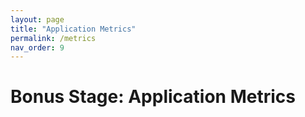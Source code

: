 ```yaml
---
layout: page
title: "Application Metrics"
permalink: /metrics
nav_order: 9
---
```

# Bonus Stage: Application Metrics
